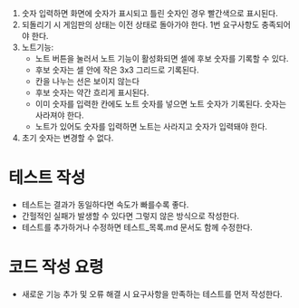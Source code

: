 1. 숫자 입력하면 화면에 숫자가 표시되고 틀린 숫자인 경우 빨간색으로 표시된다.
2. 되돌리기 시 게임판의 상태는 이전 상태로 돌아가야 한다. 1번 요구사항도 충족되어야 한다.
3. 노트기능:
   - 노트 버튼을 눌러서 노트 기능이 활성화되면 셀에 후보 숫자를 기록할 수 있다.
   - 후보 숫자는 셀 안에 작은 3x3 그리드로 기록된다.
   - 칸을 나누는 선은 보이지 않는다
   - 후보 숫자는 약간 흐리게 표시된다.
   - 이미 숫자를 입력한 칸에도 노트 숫자를 넣으면 노트 숫자가 기록된다. 숫자는 사라져야 한다.
   - 노트가 있어도 숫자를 입력하면 노트는 사라지고 숫자가 입력돼야 한다.
4. 초기 숫자는 변경할 수 없다.

# 테스트 작성

- 테스트는 결과가 동일하다면 속도가 빠를수록 좋다.
- 간헐적인 실패가 발생할 수 있다면 그렇지 않은 방식으로 작성한다.
- 테스트를 추가하거나 수정하면 테스트\_목록.md 문서도 함께 수정한다.

# 코드 작성 요령

- 새로운 기능 추가 및 오류 해결 시 요구사항을 만족하는 테스트를 먼저 작성한다.

